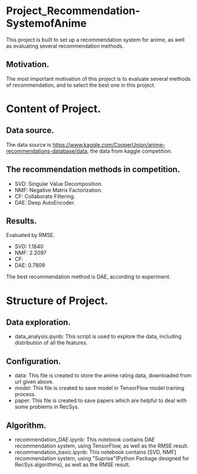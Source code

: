 # Project_Recommendation-SystemofAnime
This project is built to set up a recommendation system for anime, as well as evaluating several recommendation methods.

## Motivation.
The most important motivation of this project is to evaluate several methods of recommendation, and to select the best one in this project.

# Content of Project.
## Data source.
The data source is https://www.kaggle.com/CooperUnion/anime-recommendations-database/data, the data from kaggle competition.

## The recommendation methods in competition.
- SVD: Singular Value Decomposition.
- NMF: Negative Matrix Factorization.
- CF: Collaborate Filtering.
- DAE: Deep AutoEncoder.

## Results. 
Evaluated by RMSE.
- SVD: 1.1840
- NMF: 2.2097
- CF:
- DAE: 0.7809

The best recommendation method is DAE, according to experiment.

# Structure of Project.
## Data exploration.
- data_analysis.ipynb: This script is used to explore the data, including distribution of all the features.

## Configuration.
- data: This file is created to store the anime rating data, downloaded from url given above.
- model: This file is created to save model in TensorFlow model training process.
- paper: This file is created to save papers which are helpful to deal with some problems in RecSys.

## Algorithm.
- recommendation_DAE.ipynb: This notebook contains DAE recommendation system, using TensorFlow, as well as the RMSE result.
- recommendation_basic.ipynb: This notebook contains [SVD, NMF] recommendation system, using "Suprise"(Python Package designed for RecSys algorithms), as well as the RMSE result.



